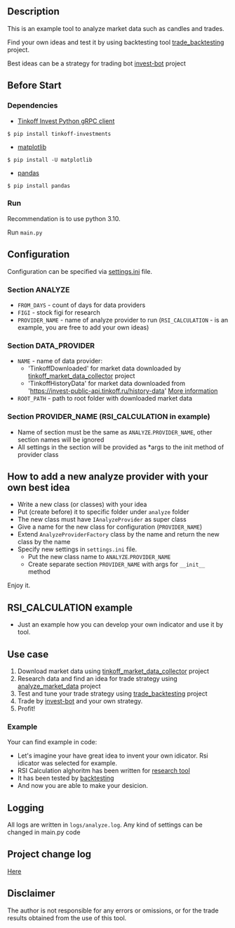 ## Description
This is an example tool to analyze market data such as candles and trades.

Find your own ideas and test it by using backtesting tool [trade_backtesting](https://github.com/EIDiamond/trade_backtesting) project.

Best ideas can be a strategy for trading bot [invest-bot](https://github.com/EIDiamond/invest-bot) project

## Before Start
### Dependencies

- [Tinkoff Invest Python gRPC client](https://github.com/Tinkoff/invest-python)
<!-- termynal -->
```
$ pip install tinkoff-investments
```

- [matplotlib](https://matplotlib.org)
<!-- termynal -->
```
$ pip install -U matplotlib
```

- [pandas](https://pandas.pydata.org)
<!-- termynal -->
```
$ pip install pandas
```

### Run
Recommendation is to use python 3.10. 

Run `main.py`

## Configuration
Configuration can be specified via [settings.ini](settings.ini) file.

### Section ANALYZE
- `FROM_DAYS` - count of days for data providers 
- `FIGI` - stock figi for research
- `PROVIDER_NAME` - name of analyze provider to run 
(`RSI_CALCULATION` - is an example, you are free to add your own ideas)

### Section DATA_PROVIDER
- `NAME` - name of data provider:
  - 'TinkoffDownloaded' for market data downloaded by
[tinkoff_market_data_collector](https://github.com/EIDiamond/tinkoff_market_data_collector) project
  - 'TinkoffHistoryData' for market data downloaded from 'https://invest-public-api.tinkoff.ru/history-data'
[More information](https://tinkoff.github.io/investAPI/get_history/)
- `ROOT_PATH` - path to root folder with downloaded market data 

### Section PROVIDER_NAME (RSI_CALCULATION in example)
- Name of section must be the same as `ANALYZE`.`PROVIDER_NAME`, other section names will be ignored
- All settings in the section will be provided as *args to the init method of provider class 

## How to add a new analyze provider with your own best idea
- Write a new class (or classes) with your idea
- Put (create before) it to specific folder under `analyze` folder 
- The new class must have `IAnalyzeProvider` as super class
- Give a name for the new class for configuration (`PROVIDER_NAME`)
- Extend `AnalyzeProviderFactory` class by the name and return the new class by the name
- Specify new settings in `settings.ini` file. 
  - Put the new class name to `ANALYZE`.`PROVIDER_NAME`
  - Create separate section `PROVIDER_NAME` with args for `__init__` method

Enjoy it. 

## RSI_CALCULATION example
- Just an example how you can develop your own indicator and use it by tool. 

## Use case
1. Download market data using [tinkoff_market_data_collector](https://github.com/EIDiamond/tinkoff_market_data_collector) project
2. Research data and find an idea for trade strategy using [analyze_market_data](https://github.com/EIDiamond/analyze_market_data) project
3. Test and tune your trade strategy using [trade_backtesting](https://github.com/EIDiamond/trade_backtesting) project
4. Trade by [invest-bot](https://github.com/EIDiamond/invest-bot) and your own strategy.
5. Profit!

### Example
Your can find example in code:
- Let's imagine your have great idea to invent your own idicator. Rsi idicator was selected for example.
- RSI Calculation alghoritm has been written for [research tool](https://github.com/EIDiamond/analyze_market_data/blob/main/analyze/rsi_calculation/rsi_calculation_analyze.py)
- It has been tested by [backtesting](https://github.com/EIDiamond/trade_backtesting/blob/main/trade_system/strategies/rsi_example/rsi_strategy.py)
- And now you are able to make your desicion.


## Logging
All logs are written in `logs/analyze.log`.
Any kind of settings can be changed in main.py code

## Project change log
[Here](CHANGELOG.md)

## Disclaimer
The author is not responsible for any errors or omissions, or for the trade results obtained from the use of this tool. 
